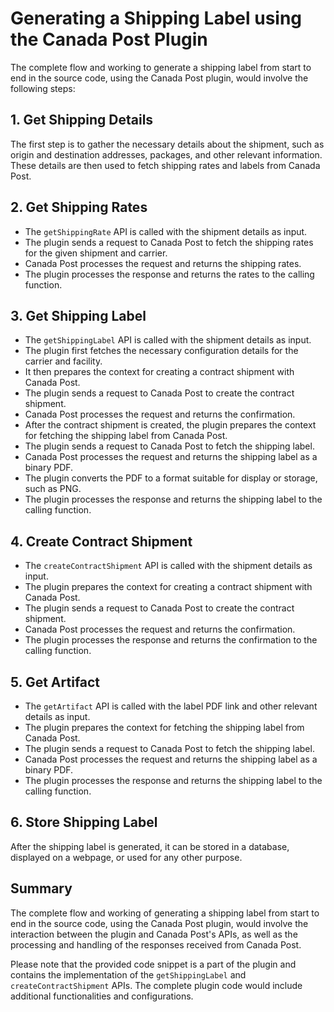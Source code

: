 # Generating a Shipping Label using the Canada Post Plugin

The complete flow and working to generate a shipping label from start to end in the source code, using the Canada Post plugin, would involve the following steps:

## 1. Get Shipping Details
The first step is to gather the necessary details about the shipment, such as origin and destination addresses, packages, and other relevant information. These details are then used to fetch shipping rates and labels from Canada Post.

## 2. Get Shipping Rates
- The `getShippingRate` API is called with the shipment details as input.
- The plugin sends a request to Canada Post to fetch the shipping rates for the given shipment and carrier.
- Canada Post processes the request and returns the shipping rates.
- The plugin processes the response and returns the rates to the calling function.

## 3. Get Shipping Label
- The `getShippingLabel` API is called with the shipment details as input.
- The plugin first fetches the necessary configuration details for the carrier and facility.
- It then prepares the context for creating a contract shipment with Canada Post.
- The plugin sends a request to Canada Post to create the contract shipment.
- Canada Post processes the request and returns the confirmation.
- After the contract shipment is created, the plugin prepares the context for fetching the shipping label from Canada Post.
- The plugin sends a request to Canada Post to fetch the shipping label.
- Canada Post processes the request and returns the shipping label as a binary PDF.
- The plugin converts the PDF to a format suitable for display or storage, such as PNG.
- The plugin processes the response and returns the shipping label to the calling function.

## 4. Create Contract Shipment
- The `createContractShipment` API is called with the shipment details as input.
- The plugin prepares the context for creating a contract shipment with Canada Post.
- The plugin sends a request to Canada Post to create the contract shipment.
- Canada Post processes the request and returns the confirmation.
- The plugin processes the response and returns the confirmation to the calling function.

## 5. Get Artifact
- The `getArtifact` API is called with the label PDF link and other relevant details as input.
- The plugin prepares the context for fetching the shipping label from Canada Post.
- The plugin sends a request to Canada Post to fetch the shipping label.
- Canada Post processes the request and returns the shipping label as a binary PDF.
- The plugin processes the response and returns the shipping label to the calling function.

## 6. Store Shipping Label
After the shipping label is generated, it can be stored in a database, displayed on a webpage, or used for any other purpose.

## Summary
The complete flow and working of generating a shipping label from start to end in the source code, using the Canada Post plugin, would involve the interaction between the plugin and Canada Post's APIs, as well as the processing and handling of the responses received from Canada Post.

Please note that the provided code snippet is a part of the plugin and contains the implementation of the `getShippingLabel` and `createContractShipment` APIs. The complete plugin code would include additional functionalities and configurations.
